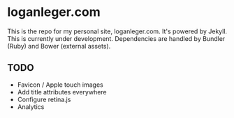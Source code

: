 # loganleger.com

This is the repo for my personal site, loganleger.com. It's powered by Jekyll. This is currently under development. Dependencies are handled by Bundler (Ruby) and Bower (external assets).

## TODO

- Favicon / Apple touch images
- Add title attributes everywhere
- Configure retina.js
- Analytics